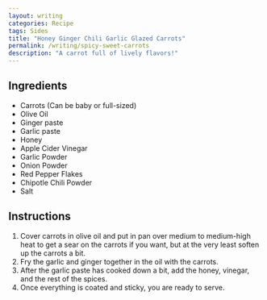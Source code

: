 ```yaml
---
layout: writing
categories: Recipe
tags: Sides
title: "Honey Ginger Chili Garlic Glazed Carrots"
permalink: /writing/spicy-sweet-carrots
description: "A carrot full of lively flavors!"
---
```


## Ingredients
* Carrots (Can be baby or full-sized)
* Olive Oil
* Ginger paste
* Garlic paste
* Honey
* Apple Cider Vinegar
* Garlic Powder
* Onion Powder
* Red Pepper Flakes
* Chipotle Chili Powder
* Salt

## Instructions
1. Cover carrots in olive oil and put in pan over medium to medium-high heat to get a sear on the carrots if you want, but at the very least soften up the carrots a bit.
2. Fry the garlic and ginger together in the oil with the carrots.
3. After the garlic paste has cooked down a bit, add the honey, vinegar, and the rest of the spices.
4. Once everything is coated and sticky, you are ready to serve.